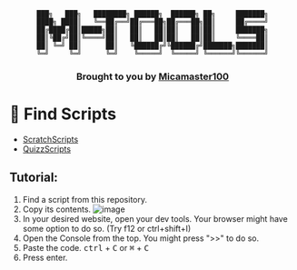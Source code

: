 <div align="center">

```
███╗   ███╗   ████████╗ ██████╗  ██████╗ ██╗     ███████╗
████╗ ████║   ╚══██╔══╝██╔═══██╗██╔═══██╗██║     ██╔════╝
██╔████╔██║█████╗██║   ██║   ██║██║   ██║██║     ███████╗
██║╚██╔╝██║╚════╝██║   ██║   ██║██║   ██║██║     ╚════██║
██║ ╚═╝ ██║      ██║   ╚██████╔╝╚██████╔╝███████╗███████║
╚═╝     ╚═╝      ╚═╝    ╚═════╝  ╚═════╝ ╚══════╝╚══════╝
```
### Brought to you by [Micamaster100](https://github.com/Micamaster100)
<div align="left">

# 🔎 Find Scripts
- [ScratchScripts](https://github.com/Micamaster100/M-Tools/blob/main/ScratchScripts)
- [QuizzScripts](https://github.com/Micamaster100/M-Tools/tree/main/QuizzScripts)

## Tutorial:
  1. Find a script from this repository.
  2. Copy its contents.
![image](https://user-images.githubusercontent.com/98234233/218599135-a74e2e29-3bc2-47ab-bc54-aa463ff7f0c5.png)
  3. In your desired website, open your dev tools. Your browser might have some option to do so. (Try f12 or ctrl+shift+I)
  4. Open the Console from the top. You might press ">>" to do so.
  5. Paste the code. <kbd>ctrl</kbd> + <kbd>C</kbd> or <kbd>⌘</kbd> + <kbd>C</kbd> 
  6. Press enter.
